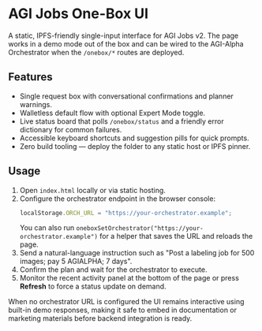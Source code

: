 # AGI Jobs One-Box UI

A static, IPFS-friendly single-input interface for AGI Jobs v2. The page works in a demo mode out of the box and can be wired to the AGI-Alpha Orchestrator when the `/onebox/*` routes are deployed.

## Features

- Single request box with conversational confirmations and planner warnings.
- Walletless default flow with optional Expert Mode toggle.
- Live status board that polls `/onebox/status` and a friendly error dictionary for common failures.
- Accessible keyboard shortcuts and suggestion pills for quick prompts.
- Zero build tooling — deploy the folder to any static host or IPFS pinner.

## Usage

1. Open `index.html` locally or via static hosting.
2. Configure the orchestrator endpoint in the browser console:
   ```js
   localStorage.ORCH_URL = "https://your-orchestrator.example";
   ```
   You can also run `oneboxSetOrchestrator("https://your-orchestrator.example")` for a helper that saves the URL and reloads the page.
3. Send a natural-language instruction such as "Post a labeling job for 500 images; pay 5 AGIALPHA; 7 days".
4. Confirm the plan and wait for the orchestrator to execute.
5. Monitor the recent activity panel at the bottom of the page or press **Refresh** to force a status update on demand.

When no orchestrator URL is configured the UI remains interactive using built-in demo responses, making it safe to embed in documentation or marketing materials before backend integration is ready.
